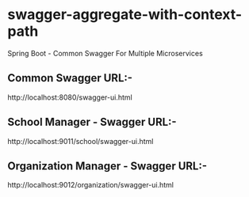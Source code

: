 # swagger-aggregate-with-context-path
Spring Boot - Common Swagger For Multiple Microservices

Common Swagger URL:-
---------------------
http://localhost:8080/swagger-ui.html


School Manager - Swagger URL:-
-------------------------------
http://localhost:9011/school/swagger-ui.html


Organization Manager - Swagger URL:-
-------------------------------------
http://localhost:9012/organization/swagger-ui.html
